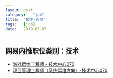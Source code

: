 ```yaml
---
layout:	post
category:	"job"
title:	"技术-岗位"
tags:	[job]
date:	2019-05-07
---
```

## 网易内推职位类别：技术
- [游戏运维工程师 - 技术中心070](http://mobile.bole.netease.com/bole/boleDetail?id=15906&employeeId=346f03c3cda5f04c&key=all)
- [项目管理工程师（系统运维方向）-技术中心070](http://mobile.bole.netease.com/bole/boleDetail?id=14645&employeeId=346f03c3cda5f04c&key=all)
